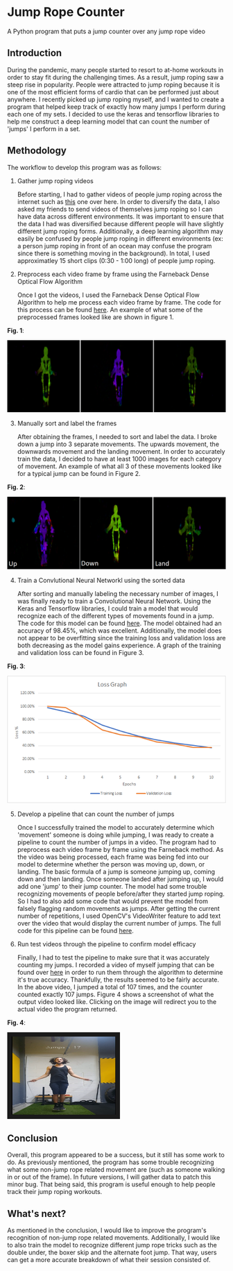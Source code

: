 # Jump Rope Counter
A Python program that puts a jump counter over any jump rope video


## Introduction

During the pandemic, many people started to resort to at-home workouts in order to stay fit during the challenging times. As a result, jump roping saw a steep rise in popularity. People were attracted to jump roping because it is one of the most efficient forms of cardio that can be performed just about anywhere. I recently picked up jump roping myself, and I wanted to create a program that helped keep track of exactly how many jumps I perform during each one of my sets. I decided to use the keras and tensorflow libraries to help me construct a deep learning model that can count the number of 'jumps' I perform in a set. 

## Methodology

The workflow to develop this program was as follows:

1. Gather jump roping videos

   Before starting, I had to gather videos of people jump roping across the internet such as [this](https://www.youtube.com/watch?v=l-m-NxESSfc) one over here. In order to diversify the data, I also asked my friends to send videos of themselves jump roping so I can have data across different environments. It was important to ensure that the data I had was diversified because different people will have slightly different jump roping forms. Additionally, a deep learning algorithm may easily be confused by people jump roping in different environments (ex: a person jump roping in front of an ocean may confuse the program since there is something moving in the background). In total, I used approximatley 15 short clips (0:30 - 1:00 long) of people jump roping. 
   
2. Preprocess each video frame by frame using the Farneback Dense Optical Flow Algorithm
   
   Once I got the videos, I used the Farneback Dense Optical Flow Algorithm to help me process each video frame by frame. The code for this process can be found [here](https://github.com/danimaaz/Jump-Rope-Counter/blob/main/Code/Pre-processing%20Jump%20Rope%20videos.ipynb). An example of what some of the preprocessed frames looked like are shown in figure 1.
   
**Fig. 1**:

![alt text](https://github.com/danimaaz/Jump-Rope-Counter/blob/main/Images/example%20pic.png "Figure 1")

3. Manually sort and label the frames
   
   After obtaining the frames, I needed to sort and label the data. I broke down a jump into 3 separate movements. The upwards movement, the downwards movement and the landing movement. In order to accurately train the data, I decided to have at least 1000 images for each category of movement. An example of what all 3 of these movements looked like for a typical jump can be found in Figure 2. 
   
**Fig. 2**:

![alt text](https://github.com/danimaaz/Jump-Rope-Counter/blob/main/Images/updownland%20ex.png "Figure 2")

4. Train a Convlutional Neural Networkl using the sorted data
   
   After sorting and manually labeling the necessary number of images, I was finally ready to train a Convolutional Neural Network. Using the Keras and Tensorflow libraries, I could train a model that would recognize each of the different types of movements found in a jump. The code for this model can be found [here](https://github.com/danimaaz/Jump-Rope-Counter/blob/main/Code/Creating%20the%20Jump%20Rope%20Model%20-%20Final%20Vers..ipynb). The model obtained had an accuracy of 98.45%, which was excellent. Additionally, the model does not appear to be overfitting since the training loss and validation loss are both decreasing as the model gains experience. A graph of the training and validation loss can be found in Figure 3.  

**Fig. 3**:

![alt text](https://github.com/danimaaz/Jump-Rope-Counter/blob/main/Images/Loss%20Graph.png "Figure 3")


5. Develop a pipeline that can count the number of jumps
   
   Once I successfully trained the model to accurately determine which 'movement' someone is doing while jumping, I was ready to create a pipeline to count the number of jumps in a video. The program had to preprocess each video frame by frame using the Farneback method. As the video was being processed, each frame was being fed into our model to determine whether the person was moving up, down, or landing. The basic formula of a jump is someone jumping up, coming down and then landing. Once someone landed after jumping up, I would add one 'jump' to their jump counter. The model had some trouble recognizing movements of people before/after they started jump roping. So I had to also add some code that would prevent the model from falsely flagging random movements as jumps. After getting the current number of repetitions, I used OpenCV's VideoWriter feature to add text over the video that would display the current number of jumps. The full code for this pipeline can be found [here](https://github.com/danimaaz/Jump-Rope-Counter/blob/main/Code/Creating%20the%20Jump%20Rope%20Model%20-%20Final%20Vers..ipynb). 
   
   
6. Run test videos through the pipeline to confirm model efficacy
   
   Finally, I had to test the pipeline to make sure that it was accurately counting my jumps. I recorded a video of myself jumping that can be found over [here](https://drive.google.com/file/d/1A0fhjJuwZqqdI97j_lODySHs5ibh7sNY/view?usp=sharing) in order to run them through the algorithm to determine it's true accuracy. Thankfully, the results seemed to be fairly accurate. In the above video, I jumped a total of 107 times, and the counter counted exactly 107 jumps. Figure 4 shows a screenshot of what the output video looked like. Clicking on the image will redirect you to the actual video the program returned.  
   
**Fig. 4**:

<a href="https://drive.google.com/file/d/1ScqBnpjudrtMHInzozW9GtLtHD4nA73d/view?usp=sharing
" target="_blank"><img src="https://github.com/danimaaz/Jump-Rope-Counter/blob/main/Images/example%20screenshot.png" 
alt="Figure 4" width="240" height="180" border="10" /></a>
      
## Conclusion

Overall, this program appeared to be a success, but it still has some work to do. As previously mentioned, the program has some trouble recognizing what some non-jump rope related movement are (such as someone walking in or out of the frame). In future versions, I will gather data to patch this minor bug. That being said, this program is useful enough to help people track their jump roping workouts.

## What's next?

As mentioned in the conclusion, I would like to improve the program's recognition of non-jump rope related movements. Additionally, I would like to also train the model to recognize different jump rope tricks such as the double under, the boxer skip and the alternate foot jump. That way, users can get a more accurate breakdown of what their session consisted of. 
